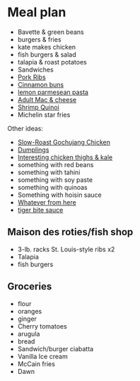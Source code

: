 # Meal plan

- Bavette & green beans
- burgers & fries
- kate makes chicken
- fish burgers & salad
- talapia & roast potatoes
- Sandwiches
- [Pork Ribs](https://www.bonappetit.com/recipe/five-spice-pork-ribs)
- [Cinnamon buns](https://www.bonappetit.com/recipe/cinnamon-date-sticky-buns)
- [lemon parmesean pasta](https://www.bonappetit.com/recipe/pasta-with-brown-butter-whole-lemon-and-parmesan)
- [Adult Mac & cheese](https://www.bonappetit.com/recipe/adult-mac-and-cheese)
- [Shrimp Quinoi](https://www.bonappetit.com/story/indian-ish-shrimp-quinoa-pulao)
- Michelin star fries

Other ideas:

- [Slow-Roast Gochujang Chicken](https://www.bonappetit.com/recipe/slow-roast-gochujang-chicken)
- [Dumplings](https://www.bonappetit.com/recipe/pork-and-scallion-dumplings-with-crispy-skirt)
- [Interesting chicken thighs & kale](https://www.bonappetit.com/recipe/fideos-with-chicken-thighs-and-kale)
- something with red beans
- something with tahini
- something with soy paste
- something with quinoas
- Something with hoisin sauce
- [Whatever from here](https://www.bonappetit.com/story/yia-vang-hmong-cuisine)
- [tiger bite sauce](https://www.bonappetit.com/recipe/tri-tip-steak-with-tiger-bite-sauce)

## Maison des roties/fish shop

- 3-lb. racks St. Louis-style ribs x2
- Talapia
- fish burgers

## Groceries

- flour
- oranges
- ginger
- Cherry tomatoes
- arugula
- bread
- Sandwich/burger ciabatta
- Vanilla Ice cream
- McCain fries
- Dawn
